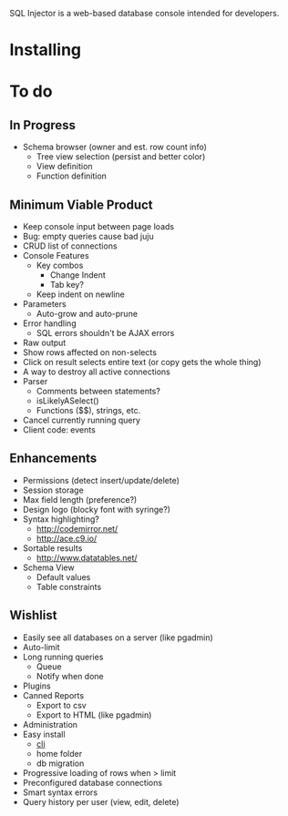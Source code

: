 SQL Injector is a web-based database console intended for developers.  

Installing
==========

To do
====
## In Progress
* Schema browser (owner and est. row count info)
  * Tree view selection (persist and better color)
  * View definition
  * Function definition

## Minimum Viable Product

* Keep console input between page loads
* Bug: empty queries cause bad juju
* CRUD list of connections
* Console Features
  * Key combos
    * Change Indent
    * Tab key?
  * Keep indent on newline
* Parameters
  * Auto-grow and auto-prune
* Error handling
  * SQL errors shouldn't be AJAX errors
* Raw output
* Show rows affected on non-selects
* Click on result selects entire text (or copy gets the whole thing)
* A way to destroy all active connections
* Parser
  * Comments between statements?
  * isLikelyASelect()
  * Functions ($$), strings, etc.
* Cancel currently running query
* Client code: events

## Enhancements
* Permissions (detect insert/update/delete)
* Session storage
* Max field length (preference?)
* Design logo (blocky font with syringe?)
* Syntax highlighting?
  * http://codemirror.net/
  * http://ace.c9.io/
* Sortable results
  * http://www.datatables.net/
* Schema View
  * Default values
  * Table constraints

## Wishlist  
* Easily see all databases on a server (like pgadmin)
* Auto-limit
* Long running queries
  * Queue
  * Notify when done
* Plugins
* Canned Reports
  * Export to csv
  * Export to HTML (like pgadmin)
* Administration
* Easy install
  * [cli](https://github.com/rlidwka/sinopia/blob/master/lib/cli.js)
  * home folder
  * db migration
* Progressive loading of rows when > limit
* Preconfigured database connections
* Smart syntax errors
* Query history per user (view, edit, delete)
